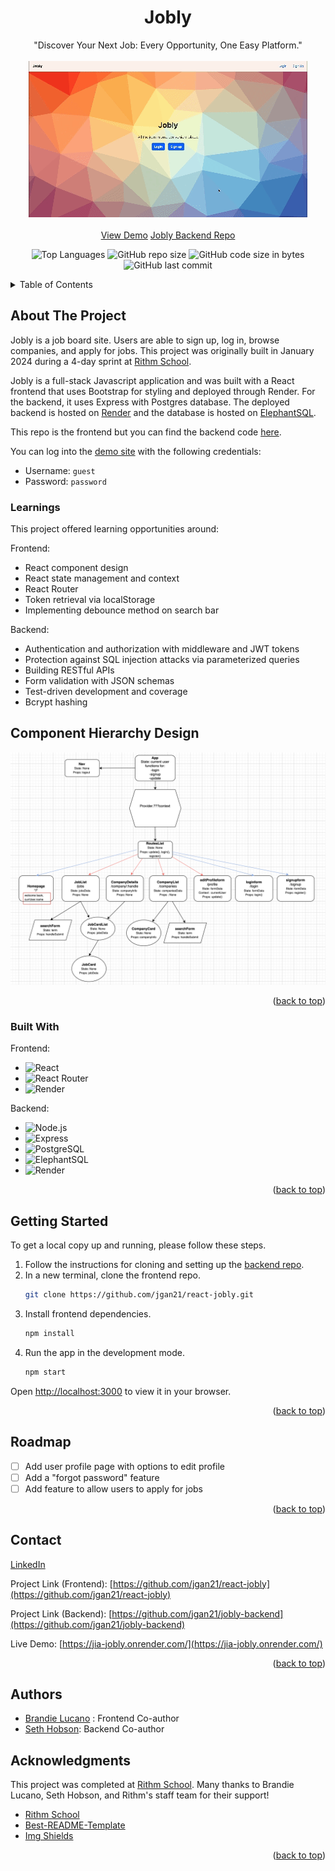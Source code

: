 <a name="readme-top"></a>
<div align="center">

  <h1 align="center">Jobly</h1>

  <p align="center">
    "Discover Your Next Job: Every Opportunity, One Easy Platform."
    <br />
    <br />
    <!-- To start a screen record on Mac: Shift + Cmd + 5 -->
    <img src="public/joblyDemo.gif" alt="Demo recording">
    <br />
    <br />
    <a href="https://jia-jobly.onrender.com" target="_blank">View Demo</a>
    <a href="https://github.com/jgan21/express-jobly" target="_blank">Jobly Backend Repo</a>
  </p>
</div>
<div align="center">

![Top Languages](https://img.shields.io/github/languages/top/jgan21/react-jobly)
![GitHub repo size](https://img.shields.io/github/repo-size/jgan21/react-jobly)
![GitHub code size in bytes](https://img.shields.io/github/languages/code-size/jgan21/react-jobly)
![GitHub last commit](https://img.shields.io/github/last-commit/jgan21/react-jobly)
</div>

<!-- TABLE OF CONTENTS -->
<details>
  <summary>Table of Contents</summary>
  <ol>
    <li>
      <a href="#about-the-project">About The Project</a>
      <ul>
        <li><a href="#learnings">Learnings</a></li>
        <li><a href="#built-with">Built With</a></li>
      </ul>
    </li>
    <li>
      <a href="#getting-started">Getting Started</a>
    </li>
    <li><a href="#usage">Usage</a></li>
    <li><a href="#roadmap">Roadmap</a></li>
<!--     <li><a href="#contributing">Contributing</a></li> -->
<!--     <li><a href="#license">License</a></li> -->
    <li><a href="#contact">Contact</a></li>
    <li><a href="#acknowledgments">Acknowledgments</a></li>
  </ol>
</details>

<!-- ABOUT THE PROJECT -->

## About The Project

Jobly is a job board site. Users are able to sign up, log in, browse companies, and apply for jobs. This project was originally built in January 2024 during a 4-day sprint at [Rithm School](https://www.rithmschool.com/).

Jobly is a full-stack Javascript application and was built with a React frontend that uses Bootstrap for styling and deployed through Render. For the backend, it uses Express with Postgres database. The deployed backend is hosted on [Render](https://render.com/) and the database is hosted on [ElephantSQL](https://www.elephantsql.com/).

This repo is the frontend but you can find the backend code [here](https://github.com/jgan21/jobly-backend).

You can log into the [demo site](https://jia-jobly.onrender.com/) with the following credentials:
- Username: `guest`
- Password: `password`

### Learnings

This project offered learning opportunities around:

Frontend:
- React component design
- React state management and context
- React Router
- Token retrieval via localStorage
- Implementing debounce method on search bar

Backend:

- Authentication and authorization with middleware and JWT tokens
- Protection against SQL injection attacks via parameterized queries
- Building RESTful APIs
- Form validation with JSON schemas
- Test-driven development and coverage
- Bcrypt hashing

## Component Hierarchy Design
![Component diagram](/public/jobly-component-design.png)

<p align="right">(<a href="#readme-top">back to top</a>)</p>

### Built With

Frontend:
- ![React][React]
- ![React Router][React Router]
- ![Render][Render]

Backend:
- ![Node.js][Node.js]
- ![Express][Express]
- ![PostgreSQL][PostgreSQL]
- ![ElephantSQL][ElephantSQL]
- ![Render][Render]

<p align="right">(<a href="#readme-top">back to top</a>)</p>

<!-- GETTING STARTED -->

## Getting Started

To get a local copy up and running, please follow these steps.

1. Follow the instructions for cloning and setting up the [backend repo]((https://github.com/jgan21/jobly-backend)).
2. In a new terminal, clone the frontend repo.
   ```sh
   git clone https://github.com/jgan21/react-jobly.git
   ```
3. Install frontend dependencies.
    ```sh
    npm install
    ```
4. Run the app in the development mode.
    ```sh
    npm start
    ```
  Open [http://localhost:3000](http://localhost:3000) to view it in your browser.


<p align="right">(<a href="#readme-top">back to top</a>)</p>

<!-- ROADMAP -->

## Roadmap

- [ ] Add user profile page with options to edit profile
- [ ] Add a "forgot password" feature
- [ ] Add feature to allow users to apply for jobs

<p align="right">(<a href="#readme-top">back to top</a>)</p>

<!-- CONTRIBUTING -->

<!-- LICENSE -->


<!-- CONTACT -->

## Contact
[LinkedIn](https://www.linkedin.com/in/jia-rong-gan/)

Project Link (Frontend): [https://github.com/jgan21/react-jobly](https://github.com/jgan21/react-jobly)

Project Link (Backend): [https://github.com/jgan21/jobly-backend](https://github.com/jgan21/jobly-backend)

Live Demo: [https://jia-jobly.onrender.com/](https://jia-jobly.onrender.com/)

<p align="right">(<a href="#readme-top">back to top</a>)</p>

<!-- ACKNOWLEDGMENTS -->

## Authors
* [Brandie Lucano](https://github.com/BMLucano) : Frontend Co-author
* [Seth Hobson](https://github.com/Seth-Lawrence/express-jobly): Backend Co-author

## Acknowledgments

This project was completed at [Rithm School](https://www.rithmschool.com/). Many thanks to Brandie Lucano, Seth Hobson, and Rithm's staff team for their support!

- [Rithm School](https://www.rithmschool.com/)
- [Best-README-Template](https://github.com/othneildrew/Best-README-Template)
- [Img Shields](https://shields.io)

<p align="right">(<a href="#readme-top">back to top</a>)</p>

<!-- TECHNOLOGY BADGES -->

[React]: https://img.shields.io/badge/React-61DAFB?logo=react&logoColor=white
[React Router]: https://img.shields.io/badge/React_Router-CA4245?logo=react-router&logoColor=white
[Bootstrap]: https://img.shields.io/badge/Bootstrap-563D7C?style=for-the-badge&logo=bootstrap&logoColor=white
[Express]: https://img.shields.io/badge/Express-000000?logo=express&logoColor=white
[Node.js]: https://img.shields.io/badge/Node.js-339933?logo=node.js&logoColor=white
[PostgreSQL]: https://img.shields.io/badge/PostgreSQL-4169E1?logo=postgresql&logoColor=white
[ElephantSQL]: https://img.shields.io/badge/ElephantSQL-2D9CDB?logo=elephantsql&logoColor=white
[Render]: https://img.shields.io/badge/Render-000000?logo=render&logoColor=white